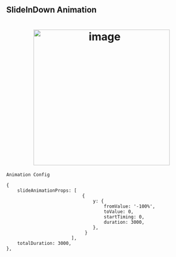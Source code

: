 ## SlideInDown Animation
<h1 align="center">
<img width="360" alt="image" src="assets/slideInDown.gif">
</h1>

`Animation Config`
```
{
	slideAnimationProps: [
							{
							 	y: {
                                    fromValue: '-100%',
                                    toValue: 0,
                                    startTiming: 0,
                                    duration: 3000,
							 	},
							 }
						],
    totalDuration: 3000,
},
```
